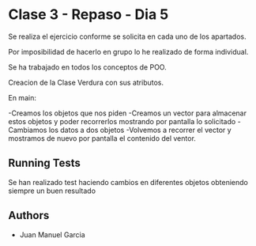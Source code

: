 
# Clase 3 - Repaso - Dia 5

Se realiza el ejercicio conforme se solicita en cada uno de los apartados.

Por imposibilidad de hacerlo en grupo lo he realizado de forma individual.

Se ha trabajado en todos los conceptos de POO.

Creacion de la Clase Verdura con sus atributos.

En main:

-Creamos los objetos que nos piden
-Creamos un vector para almacenar estos objetos y poder recorrerlos mostrando por pantalla lo solicitado
-Cambiamos los datos a dos objetos
-Volvemos a recorrer el vector y mostramos de nuevo por pantalla el contenido del ventor.




## Running Tests

Se han realizado test haciendo cambios en diferentes objetos obteniendo siempre un buen resultado


## Authors

- Juan Manuel Garcia

